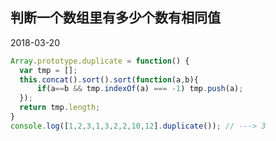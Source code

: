 ## 判断一个数组里有多少个数有相同值

2018-03-20

```javaScript
Array.prototype.duplicate = function() {
  var tmp = [];
  this.concat().sort().sort(function(a,b){
      if(a==b && tmp.indexOf(a) === -1) tmp.push(a);
  });
  return tmp.length;
}
console.log([1,2,3,1,3,2,2,10,12].duplicate()); // ---> 3
```
